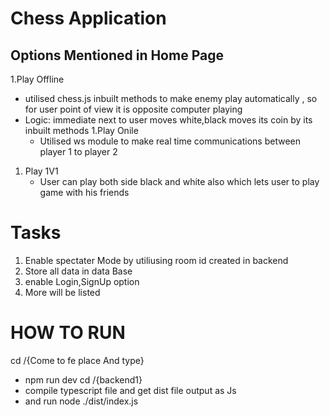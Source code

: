 # Chess Application

## Options Mentioned in Home Page

1.Play Offline
- utilised chess.js inbuilt methods to make enemy play automatically , so for user point of view it is opposite computer playing
- Logic: immediate next to user moves white,black moves its coin by its inbuilt methods
1.Play Onile
  - Utilised ws module to make real time communications between player 1 to player 2
1. Play 1V1
     - User can play both side black and white also which lets user to play game with his friends
  


# Tasks
1. Enable spectater Mode by utiliusing room id created in backend
2. Store all data in data Base
3. enable Login,SignUp option
4. More will be listed



# HOW TO RUN

cd /{Come to fe place And type}
  - npm run dev
cd /{backend1}
  - compile typescript file and get dist file output as Js
  - and run node ./dist/index.js
